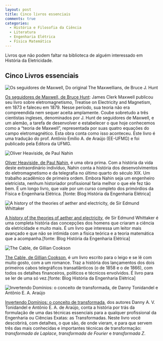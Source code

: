 ```yaml
---
layout: post
title: Cinco livros essenciais
comments: true
categories:
  - História e Filosofia da Ciência
  - Literatura
  - Engenharia Elétrica
  - Física Matemática
---
```

Livros que não podem faltar na biblioteca de alguém interessado em História da Eletricidade.

## Cinco Livros essenciais

![Os seguidores de Maxwell, Do original The Maxwellians, de Bruce J. Hunt](https://otelegrafo.com/images/os_seguidores_de_maxwell_site_0.jpg)

[Os seguidores de Maxwell, de Bruce Hunt](https://www.livrariadafisica.com.br/detalhe_produto.aspx?id=145450&titulo=Os+Seguidores+de+Maxwell): James Clerk Maxwell publicou seu livro sobre eletromagnetismo, Treatise on Electricity and Magnetism, em 1873 e faleceu em 1879. Nesse período, sua teoria não era compreendida nem sequer aceita amplamente. Coube sobretudo a três cientistas ingleses, denominados por J. Hunt de seguidores de Maxwell, e um alemão, a tarefa de desenvolver e estabelecer o que hoje conhecemos como a “teoria de Maxwell”, representada por suas quatro equações do campo eletromagnético. Esta obra conta como isso aconteceu. Este livro é uma tradução do prof. Antônio Emílio A. de Araújo (EE-UFMG) e foi publicado pela Editora da UFMG.

![Oliver Heaviside, de Paul Nahin](https://otelegrafo.com/images/heaviside-nahin.jpg)

[Oliver Heaviside, de Paul Nahin](https://www.amazon.com/Oliver-Heaviside-Electrical-Genius-Victorian/dp/0801869099/ref=sr_1_1?crid=2MEVV8PF37DCT&keywords=oliver+heaviside+nahin&qid=1577155737&s=books&sprefix=oliver+heaviside+nahin%2Cstripbooks-intl-ship%2C304&sr=1-1), é uma obra prima. Com a história da vida deste extraordinário indivíduo, Nahin conta a história dos desenvolvimentos do eletromagnetismo e da telegrafia no último quarto do século XIX. Um trabalho acadêmico de primeira ordem. Embora Nahin seja um engenheiro eletricista, nenhum historiador profissional faria melhor o que ele fez tão bem. É um longo livro, que vale por um curso completo dos primórdios da Física e Engenharia Elétrica. [fonte: Blog História da Engenharia Elétrica]

![A history of the theories of aether and electricity, de Sir Edmund Whittaker](https://otelegrafo.com/images/whittaker.jpg)

[A history of the theories of aether and electricity](https://www.amazon.com/history-theories-aether-electricity-nineteenth-ebook/dp/B009Y9J518/ref=sr_1_2?keywords=A+history+of+the+theories+of+aether+and+electricity&qid=1577155633&s=books&sr=1-2), de Sir Edmund Whittaker é uma completa história das concepções dos homens que criaram a ciência da eletricidade e muito mais. É um livro que interessa um leitor mais avançado e que não se intimida com a física teórica e a teoria matemática que a acompanha.[fonte: Blog História da Engenharia Elétrica]

![The Cable, de Gillian Cookson](https://otelegrafo.com/images/the-cable.jpg)

[The Cable, de Gillian Cookson](https://www.amazon.com/Cable-Wire-that-Changed-World/dp/0752439030/ref=sr_1_1?keywords=the+cable+cookson&qid=1577155573&s=books&sr=1-1), é um livro escrito para o leigo e se lê com muito gosto, com a um romance. Traz a história dos lançamentos dos dois primeiros cabos telegráficos transatlânticos (o de 1858 e o de 1866), com todos os detalhes financeiros, políticos e técnicos envolvidos. É livro para se ler de uma só vez.[fonte: Blog História da Engenharia Elétrica]

![Invertendo Domínios: o conceito de transformada, de Danny Tonidandel e Antônio E. A. Araújo](https://otelegrafo.com/images/invertendo-dominios.jpg)

[Invertendo Domínios: o conceito de transformada](https://www.lcm.com.br/site/livros/detalhesLivro/f/invertendo-dominios---o-conceito-de-transformada.html), dos autores Danny A. V. Tonidandel e Antônio E. A. de Araújo, conta a história por trás da formulação de uma das técnicas essenciais para a qualquer profissional da Engenharia ou Ciências Exatas: as Transformadas. Neste livro você descobrirá, com detalhes, o que são, de onde vieram, e para que servem três das mais conhecidas e importantes técnicas de transformação: _transformada de Laplace_, _transformada de Fourier_ e _transformada Z_.
